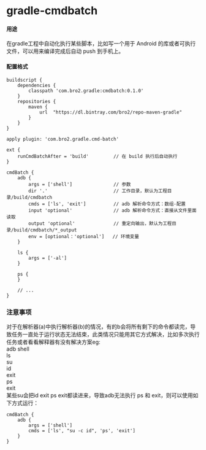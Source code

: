 # gradle-cmdbatch
#### 用途
在gradle工程中自动化执行某些脚本，比如写一个用于 Android 的库或者可执行文件，可以用来编译完成后自动 push 到手机上。

#### 配置格式

```
buildscript {
    dependencies {
        classpath 'com.bro2.gradle:cmdbatch:0.1.0'
    }
    repositories {
        maven {
            url  "https://dl.bintray.com/bro2/repo-maven-gradle" 
        }
    }
}

apply plugin: 'com.bro2.gradle.cmd-batch'

ext {
    runCmdBatchAfter = 'build'         // 在 build 执行后自动执行
}

cmdBatch {
    adb {
        args = ['shell']               // 参数
        dir '.'                        // 工作目录，默认为工程目录/build/cmdbatch
        cmds = ['ls', 'exit']          // adb 解析命令方式：数组-配置
        input 'optional'               // adb 解析命令方式：直接从文件里面读取
        output 'optional'              // 重定向输出，默认为工程目录/build/cmdbatch/*_output
        env = [optional：'optional']   // 环境变量
    }

    ls {
        args = ['-al']
    }
    
    ps {
    }

    // ...
}
```

### 注意事项
对于在解析器(a)中执行解析器(b)的情况，有的b会将所有剩下的命令都读完，导致任务一直处于运行状态无法结束，此类情况只能用其它方式解决，比如多次执行任务或者看看解释器有没有解决方案eg:<br/>
adb shell<br/>
ls<br/>
su<br/>
id<br/>
exit<br/>
ps<br/>
exit<br/>
某些su会把id exit ps exit都读进来，导致adb无法执行 ps 和 exit，则可以使用如下方式运行：
```
cmdBatch {
    adb {
        args = ['shell']
        cmds = ['ls', "su -c id", 'ps', 'exit']
    }
}
```